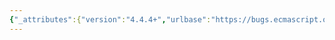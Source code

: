 ```yaml
---
{"_attributes":{"version":"4.4.4+","urlbase":"https://bugs.ecmascript.org/","maintainer":"dherman@mozilla.com"},"bug":{"bug_id":4344,"creation_ts":"2015-04-29 10:14:00 -0700","short_desc":"14 ECMAScript Language: Functions and Classes: Incorrect reference","delta_ts":"2015-10-02 13:14:04 -0700","product":"Draft for 6th Edition","component":"editorial issue","version":"Rev 38: April 14, 2015 Final Draft","rep_platform":"All","op_sys":"All","bug_status":"RESOLVED","resolution":"FIXED","priority":"Normal","bug_severity":"normal","everconfirmed":true,"reporter":{"uid":"andrebargull","name":"André Bargull"},"assigned_to":{"uid":"allen","name":"Allen Wirfs-Brock"},"long_desc":[{"commentid":14346,"comment_count":0,"who":{"uid":"andrebargull","name":"André Bargull"},"bug_when":"2015-04-29 10:14:06 -0700","thetext":"14 ECMAScript Language: Functions and Classes\n\nNOTE: Change link from 9.1.14 to 9.2"},{"commentid":14355,"comment_count":1,"who":{"uid":"allen","name":"Allen Wirfs-Brock"},"bug_when":"2015-04-29 14:17:10 -0700","thetext":"fixed in rev39 publication draft"}]}}
---
```

